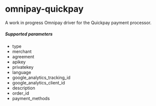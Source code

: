 # omnipay-quickpay
A work in progress Omnipay driver for the Quickpay payment processor.
##### Supported parameters
* type
* merchant
* agreement
* apikey
* privatekey
* language
* google_analytics_tracking_id
* google_analytics_client_id
* description
* order_id
* payment_methods
